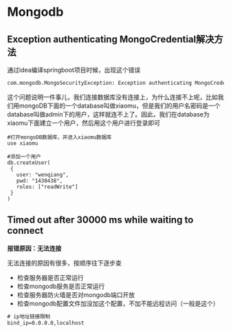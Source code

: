 # Mongodb

## Exception authenticating MongoCredential解决方法

通过idea编译springboot项目时候，出现这个错误

```xml
com.mongodb.MongoSecurityException: Exception authenticating MongoCredential
```

这个问题说明一件事儿，我们连接数据库没有连接上，为什么连接不上呢，比如我们用mongoDB下面的一个database叫做xiaomu，但是我们的用户名密码是一个database叫做admin下的用户，这样就连不上了。因此，我们在database为xiaomu下面建立一个用户，然后用这个用户进行登录即可

```mongo
#打开mongoDB数据库，并进入xiaomu数据库
use xiaomu

#添加一个用户
db.createUser(
 {
   user: "wenqiang",
   pwd: "1438438",
   roles: ["readWrite"]
 }
)
```

## Timed out after 30000 ms while waiting to connect

**报错原因：无法连接**

无法连接的原因有很多，按顺序往下逐步查

- 检查服务器是否正常运行
- 检查mongodb服务是否正常运行
- 检查服务器防火墙是否对mongodb端口开放
- 检查mongodb配置文件加没加这个配置，不加不能远程访问（一般是这个）

```xml
# ip地址链接限制
bind_ip=0.0.0.0,localhost
```

